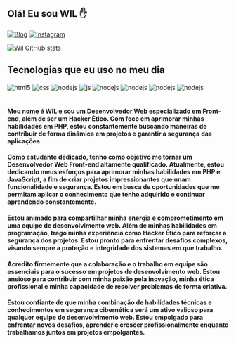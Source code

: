 
## **Olá! Eu sou WIL** ✋

[![Blog](https://img.shields.io/website?label=ImWil.com&style=for-the-badge&url=https://imwil.com.com/)](https://imwil.com)
[![Instagram](https://img.shields.io/badge/Instagram-E4405F?style=for-the-badge&logo=instagram&logoColor=white)](https://instagram.com/cuscuz.me)

![Wil GitHub stats](https://github-readme-stats.vercel.app/api?username=devWil01&show_icons=true&theme=dracula&count_private=true)

## **Tecnologias que eu uso no meu dia**

<div style="display: inline_block">
  <img align="center" alt="html5" src="https://img.shields.io/badge/HTML5-E34F26?style=for-the-badge&logo=html5&logoColor=white" />
  <img align="center" alt="css" src="https://img.shields.io/badge/CSS3-1572B6?style=for-the-badge&logo=css3&logoColor=white" />
  <img align="center" alt="nodejs" src="https://img.shields.io/badge/PHP-777BB4?style=for-the-badge&logo=php&logoColor=white" />
  <img align="center" alt="js" src="https://img.shields.io/badge/JavaScript-F7DF1E?style=for-the-badge&logo=javascript&logoColor=black" />
  <img align="center" alt="nodejs" src="https://img.shields.io/badge/Kotlin-0095D5?&style=for-the-badge&logo=kotlin&logoColor=white" />
  <img align="center" alt="nodejs" src="https://img.shields.io/badge/Java-ED8B00?style=for-the-badge&logo=java&logoColor=white" />
  <img align="center" alt="nodejs" src="https://img.shields.io/badge/Bootstrap-563D7C?style=for-the-badge&logo=bootstrap&logoColor=white" />
  <img align="center" alt="nodejs" src="https://img.shields.io/badge/Tailwind_CSS-38B2AC?style=for-the-badge&logo=tailwind-css&logoColor=white" />

</div><br/>

#### **Meu nome é WIL e sou um Desenvolvedor Web especializado em Front-end, além de ser um Hacker Ético. Com foco em aprimorar minhas habilidades em PHP, estou constantemente buscando maneiras de contribuir de forma dinâmica em projetos e garantir a segurança das aplicações.**

#### **Como estudante dedicado, tenho como objetivo me tornar um Desenvolvedor Web Front-end altamente qualificado. Atualmente, estou dedicando meus esforços para aprimorar minhas habilidades em PHP e JavaScript, a fim de criar projetos impressionantes que unam funcionalidade e segurança. Estou em busca de oportunidades que me permitam aplicar o conhecimento que tenho adquirido e continuar aprendendo constantemente.**

#### **Estou animado para compartilhar minha energia e comprometimento em uma equipe de desenvolvimento web. Além de minhas habilidades em programação, trago minha experiência como Hacker Ético para reforçar a segurança dos projetos. Estou pronto para enfrentar desafios complexos, visando sempre a proteção e integridade dos sistemas em que trabalho.**

#### **Acredito firmemente que a colaboração e o trabalho em equipe são essenciais para o sucesso em projetos de desenvolvimento web. Estou ansioso para contribuir com minha paixão pela inovação, minha ética profissional e minha capacidade de resolver problemas de forma criativa.**

#### **Estou confiante de que minha combinação de habilidades técnicas e conhecimentos em segurança cibernética será um ativo valioso para qualquer equipe de desenvolvimento web. Estou empolgado para enfrentar novos desafios, aprender e crescer profissionalmente enquanto trabalhamos juntos em projetos empolgantes.**
